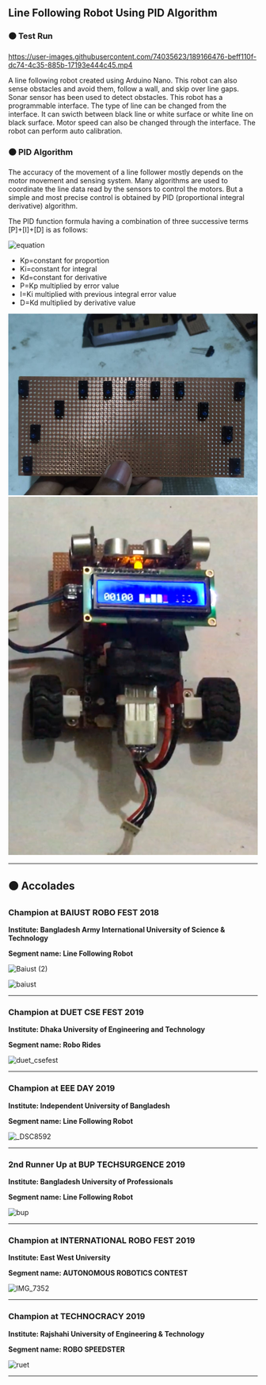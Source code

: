 ## Line Following Robot Using PID Algorithm

### 🟠 Test Run



https://user-images.githubusercontent.com/74035623/189166476-beff110f-dc74-4c35-885b-17193e444c45.mp4




A line following robot created using Arduino Nano. This robot can also sense obstacles and avoid them, follow a wall, and skip over line gaps. Sonar sensor has been used to detect obstacles. This robot has a programmable interface. The type of line can be changed from the interface. It can swicth between black line or white surface or white line on black surface. Motor speed can also be changed through the interface. The robot can perform auto calibration. 


### 🟠 PID Algorithm
The accuracy of the movement of a line follower mostly depends on the motor movement and sensing system. Many algorithms are used to coordinate the line data read by the sensors to control the motors. But a simple and most precise control is obtained by PID (proportional integral derivative) algorithm.

The PID function formula having a combination of three successive terms [P]+[I]+[D] is as follows:

![equation](https://latex.codecogs.com/svg.image?f(t)%20=%20%5BK_%7Bp%7De(t)%5D&plus;%5BK_%7Bi%7D%5Cint%20e(t)dt%5D&plus;%5BK_%7Bp%7D%5Cfrac%7Bde%7D%7Bdt%7D%5D)

- Kp=constant for proportion
- Ki=constant for integral
- Kd=constant for derivative
- P=Kp multiplied by error value
- I=Ki multiplied with previous integral error value
- D=Kd multiplied by derivative value


<p align="center">
  <img src="https://github.com/mwasikz/Line-Following-Robot/blob/main/reademe_assets/65268342_468142970422499_9171565561509838848_n.jpg" width="600">
  <img src="https://github.com/mwasikz/Line-Following-Robot/blob/main/reademe_assets/LFR.png" width="600">
  
</p>

---

## :orange_circle: Accolades

### Champion at BAIUST ROBO FEST 2018

**Institute: Bangladesh Army International University of Science & Technology**

**Segment name: Line Following Robot**


![Baiust (2)](https://user-images.githubusercontent.com/74035623/202478562-9e8d244b-6d74-4e56-8419-1c5175b97f05.jpg)


![baiust](https://user-images.githubusercontent.com/74035623/202479017-39ed7ef0-03b4-4647-a950-185424e6344f.JPG)

---

### Champion at DUET CSE FEST 2019

**Institute: Dhaka University of Engineering and Technology**

**Segment name: Robo Rides**

![duet_csefest](https://user-images.githubusercontent.com/74035623/202479929-b472ffa5-e797-449a-96e3-a23405edcb0c.png)

---

### Champion at EEE DAY 2019

**Institute: Independent University of Bangladesh**

**Segment name: Line Following Robot**


![_DSC8592](https://user-images.githubusercontent.com/74035623/202482501-f573972d-7142-4eb5-a82d-0e1bc10a6651.JPG)

---

### 2nd Runner Up at BUP TECHSURGENCE 2019

**Institute: Bangladesh University of Professionals**

**Segment name: Line Following Robot**

![bup](https://user-images.githubusercontent.com/74035623/202482949-f7902fe6-7293-45d4-a5ed-fc74017bc7e4.jpg)

---

### Champion at INTERNATIONAL ROBO FEST 2019

**Institute: East West University**

**Segment name: AUTONOMOUS ROBOTICS CONTEST**

![IMG_7352](https://user-images.githubusercontent.com/74035623/202483408-f0675349-111b-4d1d-b005-96f30447c6fc.JPG)

---

### Champion at TECHNOCRACY 2019

**Institute: Rajshahi University of Engineering & Technology**

**Segment name: ROBO SPEEDSTER**


![ruet](https://user-images.githubusercontent.com/74035623/202483750-f6b9fbe5-9058-4e58-aaec-0a60ee6ea3b3.png)

---

### 
